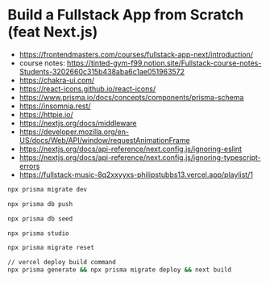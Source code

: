 # Build a Fullstack App from Scratch (feat Next.js)

* <https://frontendmasters.com/courses/fullstack-app-next/introduction/>
* course notes: <https://tinted-gym-f99.notion.site/Fullstack-course-notes-Students-3202660c315b438aba6c1ae051963572>
* <https://chakra-ui.com/>
* <https://react-icons.github.io/react-icons/>
* <https://www.prisma.io/docs/concepts/components/prisma-schema>
* <https://insomnia.rest/>
* <https://httpie.io/>
* <https://nextjs.org/docs/middleware>
* <https://developer.mozilla.org/en-US/docs/Web/API/window/requestAnimationFrame>
* <https://nextjs.org/docs/api-reference/next.config.js/ignoring-eslint>
* <https://nextjs.org/docs/api-reference/next.config.js/ignoring-typescript-errors>
* <https://fullstack-music-8q2xxyyxs-philipstubbs13.vercel.app/playlist/1>

```bash
npx prisma migrate dev
```

```bash
npx prisma db push
```

```bash
npx prisma db seed
```

```bash
npx prisma studio
```

```bash
npx prisma migrate reset
```

```bash
// vercel deploy build command
npx prisma generate && npx prisma migrate deploy && next build
```